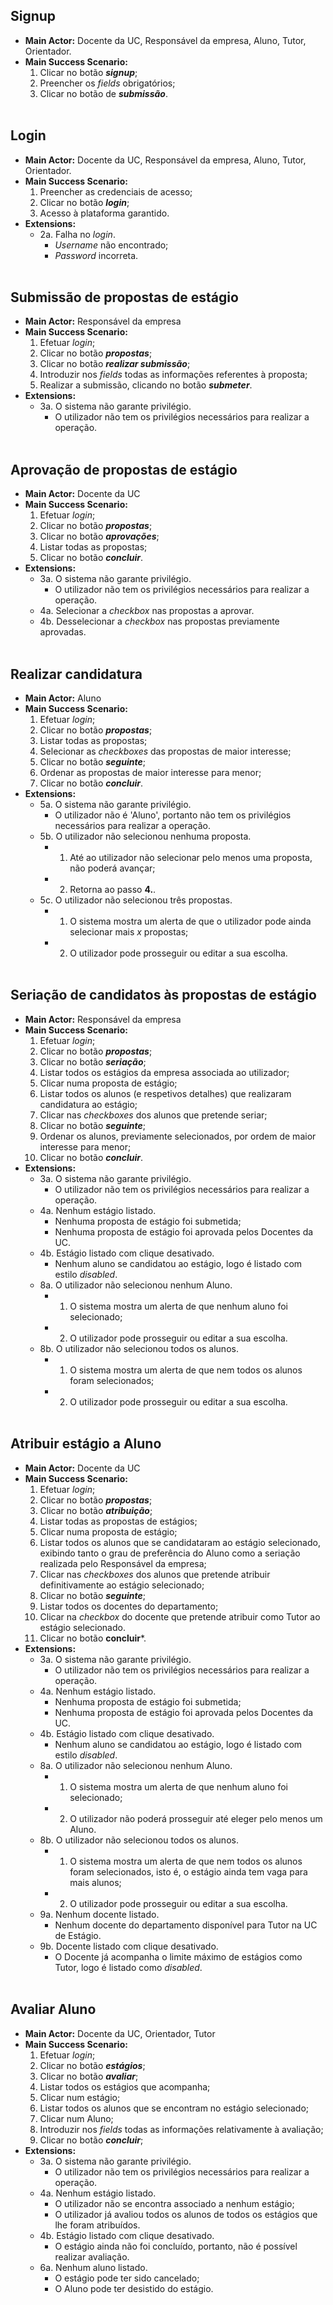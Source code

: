 ## Signup
* **Main Actor:** Docente da UC, Responsável da empresa, Aluno, Tutor, Orientador.  
* **Main Success Scenario:** 
  1. Clicar no botão ***signup***;
  2. Preencher os *fields* obrigatórios;
  3. Clicar no botão de ***submissão***.
\
&nbsp;
## Login
* **Main Actor:** Docente da UC, Responsável da empresa, Aluno, Tutor, Orientador.  
* **Main Success Scenario:** 
  1. Preencher as credenciais de acesso;
  2. Clicar no botão ***login***;
  3. Acesso à plataforma garantido.
* **Extensions:** 
  * 2a. Falha no *login*.
    * *Username* não encontrado;
    * *Password* incorreta.
\
&nbsp;
## Submissão de propostas de estágio
* **Main Actor:** Responsável da empresa
* **Main Success Scenario:** 
  1. Efetuar *login*;
  2. Clicar no botão ***propostas***;
  3. Clicar no botão ***realizar submissão***;
  4. Introduzir nos *fields* todas as informações referentes à proposta;
  5. Realizar a submissão, clicando no botão ***submeter***.
* **Extensions:**
  * 3a. O sistema não garante privilégio.
    * O utilizador não tem os privilégios necessários para realizar a operação.
\
&nbsp;
## Aprovação de propostas de estágio
* **Main Actor:** Docente da UC
* **Main Success Scenario:** 
  1. Efetuar *login*;
  2. Clicar no botão ***propostas***;
  3. Clicar no botão ***aprovações***;
  4. Listar todas as propostas;
  5. Clicar no botão ***concluir***.
* **Extensions:**
  * 3a. O sistema não garante privilégio.
    * O utilizador não tem os privilégios necessários para realizar a operação.
  * 4a. Selecionar a *checkbox* nas propostas a aprovar.
  * 4b. Desselecionar a *checkbox* nas propostas previamente aprovadas.
\
&nbsp;
## Realizar candidatura
* **Main Actor:** Aluno
* **Main Success Scenario:** 
  1. Efetuar *login*;
  2. Clicar no botão ***propostas***;
  3. Listar todas as propostas;
  4. Selecionar as *checkboxes* das propostas de maior interesse;
  5. Clicar no botão ***seguinte***;
  6. Ordenar as propostas de maior interesse para menor;
  7. Clicar no botão ***concluir***.
* **Extensions:**
  * 5a. O sistema não garante privilégio.
    * O utilizador não é 'Aluno', portanto não tem os privilégios necessários para realizar a operação.
  * 5b. O utilizador não selecionou nenhuma proposta.
    * 1. Até ao utilizador não selecionar pelo menos uma proposta, não poderá avançar;
    * 2. Retorna ao passo **4.**.
  * 5c. O utilizador não selecionou três propostas.
    * 1. O sistema mostra um alerta de que o utilizador pode ainda selecionar mais *x* propostas;
    * 2. O utilizador pode prosseguir ou editar a sua escolha.
\
&nbsp;
## Seriação de candidatos às propostas de estágio
* **Main Actor:** Responsável da empresa
* **Main Success Scenario:** 
  1. Efetuar *login*;
  2. Clicar no botão ***propostas***;
  3. Clicar no botão ***seriação***;
  4. Listar todos os estágios da empresa associada ao utilizador;
  5. Clicar numa proposta de estágio;
  6. Listar todos os alunos (e respetivos detalhes) que realizaram candidatura ao estágio;
  7. Clicar nas *checkboxes* dos alunos que pretende seriar;
  8. Clicar no botão ***seguinte***;
  9. Ordenar os alunos, previamente selecionados, por ordem de maior interesse para menor;
  10. Clicar no botão ***concluir***.
* **Extensions:**
  * 3a. O sistema não garante privilégio.
    * O utilizador não tem os privilégios necessários para realizar a operação.
  * 4a. Nenhum estágio listado.
    * Nenhuma proposta de estágio foi submetida;
    * Nenhuma proposta de estágio foi aprovada pelos Docentes da UC.
  * 4b. Estágio listado com clique desativado.
    * Nenhum aluno se candidatou ao estágio, logo é listado com estilo *disabled*.
  * 8a. O utilizador não selecionou nenhum Aluno.
    * 1. O sistema mostra um alerta de que nenhum aluno foi selecionado;
    * 2. O utilizador pode prosseguir ou editar a sua escolha.
  * 8b. O utilizador não selecionou todos os alunos.
    * 1. O sistema mostra um alerta de que nem todos os alunos foram selecionados;
    * 2. O utilizador pode prosseguir ou editar a sua escolha.
\
&nbsp;
## Atribuir estágio a Aluno
* **Main Actor:** Docente da UC
* **Main Success Scenario:** 
  1. Efetuar *login*;
  2. Clicar no botão ***propostas***;
  3. Clicar no botão ***atribuição***;
  4. Listar todas as propostas de estágios;
  5. Clicar numa proposta de estágio;
  6. Listar todos os alunos que se candidataram ao estágio selecionado, exibindo tanto o grau de preferência do Aluno como a seriação realizada pelo Responsável da empresa;
  7. Clicar nas *checkboxes* dos alunos que pretende atribuir definitivamente ao estágio selecionado;
  8. Clicar no botão ***seguinte***;
  9. Listar todos os docentes do departamento;
  10. Clicar na *checkbox* do docente que pretende atribuir como Tutor ao estágio selecionado.
  11. Clicar no botão **concluir***.
* **Extensions:**
  * 3a. O sistema não garante privilégio.
    * O utilizador não tem os privilégios necessários para realizar a operação.
  * 4a. Nenhum estágio listado.
    * Nenhuma proposta de estágio foi submetida;
    * Nenhuma proposta de estágio foi aprovada pelos Docentes da UC.
  * 4b. Estágio listado com clique desativado.
    * Nenhum aluno se candidatou ao estágio, logo é listado com estilo *disabled*.
  * 8a. O utilizador não selecionou nenhum Aluno.
    * 1. O sistema mostra um alerta de que nenhum aluno foi selecionado;
    * 2. O utilizador não poderá prosseguir até eleger pelo menos um Aluno.
  * 8b. O utilizador não selecionou todos os alunos.
    * 1. O sistema mostra um alerta de que nem todos os alunos foram selecionados, isto é, o estágio ainda tem vaga para mais alunos;
    * 2. O utilizador pode prosseguir ou editar a sua escolha.
  * 9a. Nenhum docente listado.
    * Nenhum docente do departamento disponível para Tutor na UC de Estágio.
  * 9b. Docente listado com clique desativado.
    * O Docente já acompanha o limite máximo de estágios como Tutor, logo é listado como *disabled*.
\
&nbsp;
## Avaliar Aluno
* **Main Actor:** Docente da UC, Orientador, Tutor
* **Main Success Scenario:** 
  1. Efetuar *login*;
  2. Clicar no botão ***estágios***;
  3. Clicar no botão ***avaliar***;
  4. Listar todos os estágios que acompanha;
  5. Clicar num estágio;
  6. Listar todos os alunos que se encontram no estágio selecionado;
  7. Clicar num Aluno;
  8. Introduzir nos *fields* todas as informações relativamente à avaliação;
  9. Clicar no botão ***concluir***;
* **Extensions:**
  * 3a. O sistema não garante privilégio.
    * O utilizador não tem os privilégios necessários para realizar a operação.
  * 4a. Nenhum estágio listado.
    * O utilizador não se encontra associado a nenhum estágio;
    * O utilizador já avaliou todos os alunos de todos os estágios que lhe foram atribuídos.
  * 4b. Estágio listado com clique desativado.
    * O estágio ainda não foi concluído, portanto, não é possível realizar avaliação.
  * 6a. Nenhum aluno listado.
    * O estágio pode ter sido cancelado;
    * O Aluno pode ter desistido do estágio.

  